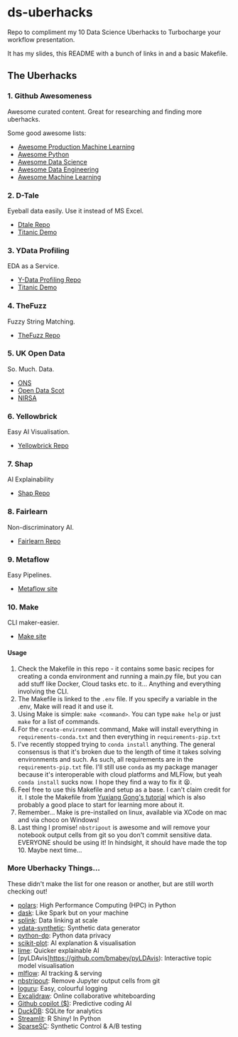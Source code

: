 # ds-uberhacks

Repo to compliment my 10 Data Science Uberhacks to Turbocharge your workflow presentation.

It has my slides, this README with a bunch of links in and a basic Makefile.

## The Uberhacks

### 1. Github Awesomeness
Awesome curated content. Great for researching and finding more uberhacks.

Some good awesome lists:
* [Awesome Production Machine Learning](https://github.com/EthicalML/awesome-production-machine-learning)
* [Awesome Python](https://github.com/vinta/awesome-python)
* [Awesome Data Science](https://github.com/academic/awesome-datascience)
* [Awesome Data Engineering](https://github.com/igorbarinov/awesome-data-engineering)
* [Awesome Machine Learning](https://github.com/josephmisiti/awesome-machine-learning)

### 2. D-Tale
Eyeball data easily. Use it instead of MS Excel.
* [Dtale Repo](https://github.com/man-group/dtale)
* [Titanic Demo](http://alphatechadmin.pythonanywhere.com/dtale/main/7)

### 3. YData Profiling
EDA as a Service.
* [Y-Data Profiling Repo](https://github.com/ydataai/ydata-profiling)
* [Titanic Demo](https://ydata-profiling.ydata.ai/examples/master/titanic/titanic_report.html)

### 4. TheFuzz
Fuzzy String Matching.
* [TheFuzz Repo](https://github.com/seatgeek/thefuzz)

### 5. UK Open Data
So. Much. Data.
* [ONS](https://www.ons.gov.uk/)
* [Open Data Scot](https://opendata.scot/)
* [NIRSA](https://www.nisra.gov.uk/)

### 6. Yellowbrick
Easy AI Visualisation.
* [Yellowbrick Repo](https://github.com/DistrictDataLabs/yellowbrick)

### 7. Shap
AI Explainability
* [Shap Repo](https://github.com/slundberg/shap)

### 8. Fairlearn
Non-discriminatory AI.
* [Fairlearn Repo](https://github.com/fairlearn/fairlearn)

### 9. Metaflow
Easy Pipelines.
* [Metaflow site](https://metaflow.org)

### 10. Make
CLI maker-easier.
* [Make site](https://www.gnu.org/software/make)

#### Usage
1. Check the Makefile in this repo - it contains some basic recipes for creating a conda 
environment and running a main.py file, but you can add stuff like Docker, Cloud tasks etc. 
to it... Anything and everything involving the CLI.
2. The Makefile is linked to the `.env` file. If you specify a variable in the .env, Make will
read it and use it.
3. Using Make is simple: `make <command>`. You can type `make help` or just `make` for a list 
of commands.
4. For the `create-environment` command, Make will install everything in `requirements-conda.txt`
and then everything in `requirements-pip.txt`
5. I've recently stopped trying to `conda install` anything. The general consensus is that it's 
broken due to the length of time it takes solving environments and such. As such, all requirements 
are in the `requirements-pip.txt` file. I'll still use `conda` as my package manager because it's
interoperable with cloud platforms and MLFlow, but yeah `conda install` sucks now. I hope they
find a way to fix it 😫.
6. Feel free to use this Makefile and setup as a base. I can't claim credit for it. I stole the
Makefile from [Yuxiang Gong's tutorial](https://medium.com/@ygong/create-virtualenv-for-data-science-projects-with-one-command-only-7bec3548419f)
which is also probably a good place to start for learning more about it. 
7. Remember... Make is pre-installed on linux, available via XCode on mac and via choco on Windows!
8. Last thing I promise! `nbstripout` is awesome and will remove your notebook output cells from git 
so you don't commit sensitive data. EVERYONE should be using it! In hindsight, it should have made the
top 10. Maybe next time...


### More Uberhacky Things...

These didn't make the list for one reason or another, but are still worth checking out!

* [polars](https://github.com/pola-rs/polars): High Performance Computing (HPC) in Python
* [dask](https://github.com/dask/dask): Like Spark but on your machine
* [splink](https://github.com/moj-analytical-services/splink): Data linking at scale
* [ydata-synthetic](https://github.com/ydataai/ydata-synthetic): Synthetic data generator
* [python-dp](https://github.com/OpenMined/PyDP): Python data privacy
* [scikit-plot](https://github.com/reiinakano/scikit-plot): AI explanation & visualisation
* [lime](https://github.com/marcotcr/lime): Quicker explainable AI
* [pyLDAvis]https://github.com/bmabey/pyLDAvis): Interactive topic model visualisation
* [mlflow](https://github.com/mlflow/mlflow): AI tracking & serving
* [nbstripout](https://github.com/kynan/nbstripout): Remove Jupyter output cells from git
* [loguru](https://github.com/Delgan/loguru): Easy, colourful logging
* [Excalidraw](https://excalidraw.com/): Online collaborative whiteboarding
* [Github copilot ($)](https://github.com/features/copilot): Predictive coding AI
* [DuckDB](https://github.com/duckdb/duckdb): SQLite for analytics
* [Streamlit](https://github.com/streamlit/streamlit): R Shiny! In Python
* [SparseSC](https://github.com/microsoft/SparseSC): Synthetic Control & A/B testing
